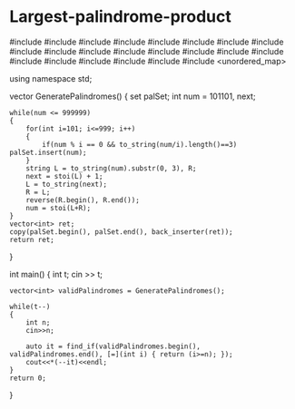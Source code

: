 # Largest-palindrome-product
#include <map>
#include <set>
#include <list>
#include <cmath>
#include <ctime>
#include <deque>
#include <queue>
#include <stack>
#include <string>
#include <bitset>
#include <cstdio>
#include <limits>
#include <vector>
#include <climits>
#include <cstring>
#include <cstdlib>
#include <fstream>
#include <numeric>
#include <sstream>
#include <iostream>
#include <algorithm>
#include <unordered_map>

using namespace std;


vector<int> GeneratePalindromes()
{
    set<int> palSet;
    int num = 101101, next;
    
    while(num <= 999999)
    {      
        for(int i=101; i<=999; i++)
        {
            if(num % i == 0 && to_string(num/i).length()==3) palSet.insert(num);
        }     
        string L = to_string(num).substr(0, 3), R;
        next = stoi(L) + 1;
        L = to_string(next);
        R = L;
        reverse(R.begin(), R.end());              
        num = stoi(L+R); 
    }
    vector<int> ret;
    copy(palSet.begin(), palSet.end(), back_inserter(ret));
    return ret;
}


int main()
{
    int t;
    cin >> t;
    
    vector<int> validPalindromes = GeneratePalindromes();
        
    while(t--)
    {        
        int n;
        cin>>n;
        
        auto it = find_if(validPalindromes.begin(), validPalindromes.end(), [=](int i) { return (i>=n); });
        cout<<*(--it)<<endl;
    }
    return 0;
}

